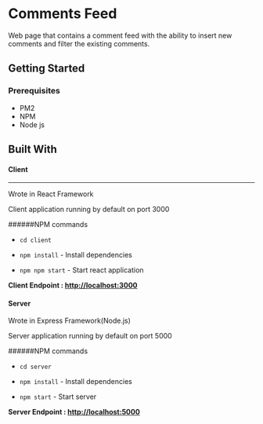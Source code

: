 # Comments Feed

Web page that contains a comment feed with the ability to insert new comments and filter the existing comments.


## Getting Started


### Prerequisites

* PM2
* NPM
* Node js

## Built With

#### Client
___
Wrote in React Framework

Client application running by default on port 3000

######NPM commands

* ```cd client```

* ```npm install``` - Install dependencies 

* ```npm npm start``` - Start react application

**Client Endpoint : [http://localhost:3000](http://localhost:3000)**    

#### Server

Wrote in Express Framework(Node.js) 



Server application running by default on port 5000

######NPM commands

* ```cd server```

* ```npm install``` - Install dependencies 

* ```npm start``` - Start server

**Server Endpoint : [http://localhost:5000](http://localhost:5000)**    

